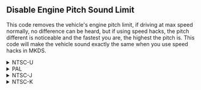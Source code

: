 ## Disable Engine Pitch Sound Limit

This code removes the vehicle's engine pitch limit, if driving at max speed normally, no difference can be heard, but if using speed hacks, the pitch different is noticeable and the fastest you are, the highest the pitch is. This code will make the vehicle sound exactly the same when you use speed hacks in MKDS.

<details>
<summary>NTSC-U</summary>

```powerpc
0489CA60 7F800000
```
</details>

<details>
<summary>PAL</summary>

```powerpc
048A1168 7F800000
```
</details>

<details>
<summary>NTSC-J</summary>

```powerpc
048A02C8 7F800000
```
</details>

<details>
<summary>NTSC-K</summary>

```powerpc
0488F5C8 7F800000
```
</details>